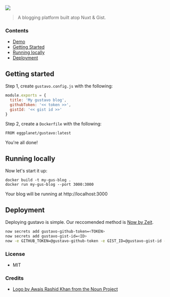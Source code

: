 <img src="https://cloud.githubusercontent.com/assets/659829/24047992/b063b874-0ae4-11e7-8df6-4dbb3686c7f1.png">

> A blogging platform built atop Nuxt & Gist.

### Contents

- [Demo](https://briangonzalez.org)
- [Getting Started](#getting-started)
- [Running locally](#running-locally)
- [Deployment](#deployment)

## Getting started

Step 1, create `gustavo.config.js` with the following:

```js
module.exports = {
  title: 'My gustavo blog',
  githubToken: '<< token >>',
  gistId: '<< gist id >>'
}
````

Step 2, create a `Dockerfile` with the following:

```docker
FROM eggplanet/gustavo:latest
```

You're all done!

## Running locally

Now let's start it up:

```
docker build -t my-gus-blog .
docker run my-gus-blog --port 3000:3000
```

Your blog will be running at http://localhost:3000

## Deployment

Deploying gustavo is simple. Our reccomended method is [Now by Zeit](https://zeit.co/now).

```bash
now secrets add gustavo-github-token=<TOKEN>
now secrets add gustavo-gist-id=<ID>
now -e GITHUB_TOKEN=@gustavo-github-token -e GIST_ID=@gustavo-gist-id --docker
```

### License

- MIT

### Credits

- [Logo by Awais Rashid Khan from the Noun Project](https://thenounproject.com/search/?q=man+hat&i=31120)
